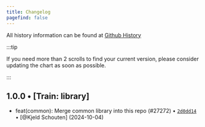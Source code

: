 ```yaml
---
title: Changelog
pagefind: false
---
```


All history information can be found at [Github History](https://github.com/truecharts/charts/commits/master/charts/library/common-test)

:::tip

If you need more than 2 scrolls to find your current version, please consider updating the chart as soon as possible.

:::

## 1.0.0 • [Train: library]

- feat(common): Merge common library into this repo (#27272) • [`2d0dd14`](https://github.com/truecharts/charts/commit/2d0dd14947bfb0240e2624afecca3f2fad65f268) • [@Kjeld Schouten] (2024-10-04)
